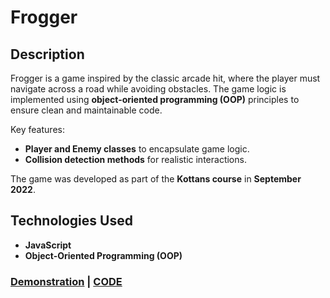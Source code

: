 # Frogger

## Description

Frogger is a game inspired by the classic arcade hit, where the player must navigate across a road while avoiding obstacles. The game logic is implemented using **object-oriented programming (OOP)** principles to ensure clean and maintainable code. 

Key features:
- **Player and Enemy classes** to encapsulate game logic.
- **Collision detection methods** for realistic interactions.

The game was developed as part of the **Kottans course** in **September 2022**.

## Technologies Used

- **JavaScript**
- **Object-Oriented Programming (OOP)**

### [Demonstration](https://tonyg89.github.io/JS-OOP-frogger/) | [CODE](https://github.com/TonyG89/JS-OOP-frogger/blob/master/js/app.js)
